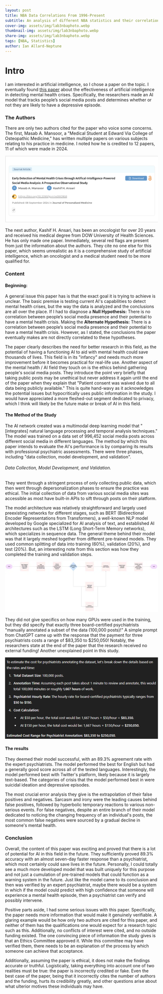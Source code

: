 ```yaml
---
layout: post
title: NBA Data Correlations From 1996-Present
subtitle: An analysis of different NBA statistics and their correlations.
cover-img: assets/img/lab3nbaphoto.webp
thumbnail-img: assets/img/lab3nbaphoto.webp
share-img: assets/img/lab3nbaphoto.webp
tags: [NBA, Statistics]
author: Ian Allard-Neptune
---
```





# Intro

I am interested in artificial intelligence, so I chose a paper on the topic. I eventually found [this paper](https://www.mdpi.com/2075-4426/14/9/958)   about the effectiveness of artificial intelligence in detecting mental health crises. Specifically, the researchers made an AI model that tracks people’s social media posts and determines whether or not they are likely to have a depressive episode. 

### The Authors

There are only two authors cited for the paper who voice some concerns. The first, Masab A. Mansoor, a "Medical Student at Edward Via College of Osteopathic Medicine," has written multiple papers on various subjects relating to his practice in medicine. I noted how he is credited to 12 papers, 11 of which were made in 2024. 

![Kashif H. Ansari SciProfile:](/assets/img/AuthorMetaAnalysis.png)

The next author, Kashif H. Ansari, has been an oncologist for over 20 years and received his medical degree from DOW University of Health Sciences. He has only made one paper. Immediately, several red flags are present from just the information about the authors. They cite no one else for this paper, which seems unrealistic as it is a comprehensive study of artificial intelligence, which an oncologist and a medical student need to be more qualified for. 

### Content

#### Beginning:

A general issue this paper has is that the exact goal it is trying to achieve is unclear. The basic premise is testing current AI's capabilities to detect mental health crises, but the way the data is analyzed and the conclusions are all over the place. If I had to diagnose a **Null Hypothesis:** There is no correlation between people’s social media presence and their potential to have a mental health crisis. Making the **Alternate Hypothesis:** There is a correlation between people’s social media presence and their potential to have a mental health crisis. However, as I stated, the conclusions the paper eventually makes are not directly correlated to these hypotheses.

The paper clearly describes the need for better research in this field, as the potential of having a functioning AI to aid with mental health could save thousands of lives. This field is in its "infancy" and needs much more improvement before it becomes practical for real-life use. Another aspect of the mental health / AI field they touch on is the ethics behind gathering people's social media posts. They introduce the point very briefly that taking public posts may be unethical but never address it again until the end of the paper when they explain that "Patient consent was waived due to all data being publicly available." This is quite hand-wavy as it acknowledges the potential issues but hypocritically uses public information in the study. I would have appreciated a more fleshed-out segment dedicated to privacy, which I think will likely be the future make or break of AI in this field. 


#### The Method of the Study

The AI network created was a multimodal deep learning model that "[integrates] natural language processing and temporal analysis techniques." The model was trained on a data set of 996,452 social media posts across different social media in different languages. The method by which this paper intends to evaluate the AI's performance is by comparing its results with professional psychiatric assessments. There were three phases, including "data collection, model development, and validation".

###### Data Collection, Model Development, and Validation.


They went through a stringent process of only collecting public data, which then went through depersonalization phases to ensure the practice was ethical. The initial collection of data from various social media sites was accessible as most have built-in APIs to sift through posts on their platform.

The model architecture was relatively straightforward and largely used preexisting networks for different stages, such as BERT (Bidirectional Encoder Representations from Transformers), a well-known NLP model developed by Google specialized for AI analysis of text, and established AI architectures such as the LSTM (Long Short-Term Memory networks), which specializes in sequence data. The general theme behind their model was that it largely meshed together from different pre-trained models. They used common splitting of data into training (60%), validation (20%), and test (20%). But, an interesting note from this section was how they completed the training and validation steps. 

![Model Architecture:](/assets/img/metaAnalysisArchitechture.png)


They did not give specifics on how many GPUs were used in the training, but they did specify that exactly three board-certified psychiatrists "manually annotated a subset of the data (100,000 posts)!" A simple prompt from ChatGPT came up with the response that the payment for three psychiatrists costs a range of $83,350 to $250,050! Notably, the researchers state at the end of the paper that the research received no external funding! Another unexplained point in this study.

![ChatGPT Psyciatrist Analysis:](/assets/img/realmetaanalysisdata.png)


#### The results

They deemed their model successful, with an 89.3% agreement rate with the expert psychiatrists. The model performed the best for English but had a generally good score across all of the tested languages. Interestingly, the model performed best with Twitter's platform, likely because it is largely text-based. The categories of crisis that the model performed best in were suicidal ideation and depressive episodes. 

The most crucial error analysis they give is the extrapolation of their false positives and negatives. Sarcasm and irony were the leading causes behind false positives, followed by hyperbolic temporary reactions to various non-serious events. For false negatives, despite an entire branch of their model dedicated to noticing the changing frequency of an individual's posts, the most common false negatives were sourced by a gradual decline in someone's mental health.


### Conclusion

Overall, the content of this paper was exciting and proved that there is a lot of potential for AI in this field in the future. They sufficiently proved 89.3% accuracy with an almost seven-day faster response than a psychiatrist, which most certainly could save lives in the future. Personally, I could totally see a much more developed model that was built uniquely for this purpose and not just a cumulation of pre-trained models that could function as a warning system in the future. Just like the model came to its conclusion and then was verified by an expert psychiatrist, maybe there would be a system in which if the model could predict with high confidence that someone will experience a mental health episode, then a psychiatrist can verify and possibly intervene.

Positive parts aside, I had some serious issues with this paper. Specifically, the paper needs more information that would make it genuinely verifiable. A glaring example would be how only two authors are cited for this paper, and neither of them has the qualifications one would expect for a research topic such as this. Additionally, no conflicts of interest were cited, and no outside funding existed. The one convincing piece of information the study gives is that an Ethics Committee approved it. While this committee may have verified them, there needs to be an explanation of the process by which someone can achieve that acceptance.

Additionally, assuming the paper is ethical, it does not make the findings accurate or truthful. Logistically, taking everything into account one of two realities must be true: the paper is incorrectly credited or fake. Even the best case of the paper, being that it incorrectly cites the number of authors and the funding, hurts its credibility greatly, and other questions arise about what ulterior motives these individuals may have.













